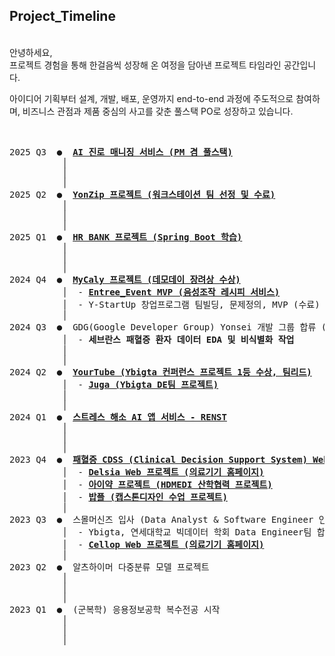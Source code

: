 <h2>Project_Timeline</h2>

<br>
안녕하세요, <br>
프로젝트 경험을 통해 한걸음씩 성장해 온 여정을 담아낸 프로젝트 타임라인 공간입니다.

아이디어 기획부터 설계, 개발, 배포, 운영까지 end-to-end 과정에 주도적으로 참여하며,
비즈니스 관점과 제품 중심의 사고를 갖춘 풀스택 PO로 성장하고 있습니다.

<br>

<pre>
2025 Q3  ●  <strong><a href="https://egoid-team.github.io/mvp/">AI 진로 매니징 서비스 (PM 겸 풀스택)</a></strong>
          │  
          │  
          │
2025 Q2  ●  <strong><a href="https://github.com/smthswt/YonZip">YonZip 프로젝트 (워크스테이션 팀 선정 및 수료)</a></strong>
          │  
          │
          │
2025 Q1  ●  <strong><a href="https://github.com/team6-hrbank/sb02-hrbank-team6">HR BANK 프로젝트 (Spring Boot 학습)</a></strong>
          │  
          │
          │
2024 Q4  ●  <strong><a href="https://github.com/smthswt/My-Caly_GDG_Yonsei">MyCaly 프로젝트 (데모데이 장려상 수상)</a></strong>
          │  - <strong><a href="https://github.com/ENTREE-Y-Ventures/ENTREE_EVENT">Entree_Event MVP (음성조작 레시피 서비스)</a></strong>
          │  - Y-StartUp 창업프로그램 팀빌딩, 문제정의, MVP (수료)
          │
2024 Q3  ●  GDG(Google Developer Group) Yonsei 개발 그룹 합류 (수료)
          │  - <strong>세브란스 패혈증 환자 데이터 EDA 및 비식별화 작업</a></strong>
          │
          │
2024 Q2  ●  <strong><a href="https://github.com/YBIGTA/YourTube_Service">YourTube (Ybigta 컨퍼런스 프로젝트 1등 수상, 팀리드)</a></strong>
          │  - <strong><a href="https://github.com/YBIGTA/24th-de-juga">Juga (Ybigta DE팀 프로젝트)</a></strong>
          │
          │
2024 Q1  ●  <strong><a href="https://github.com/smthswt/Stress_Measurement_Reduction">스트레스 해소 AI 앱 서비스 - RENST</a></strong>
          │  
          │
          │
2023 Q4  ●  <strong><a href="https://cdss-smallmachines.firebaseapp.com/">패혈증 CDSS (Clinical Decision Support System) Web 프로젝트</a></strong>
          │  - <strong><a href="https://delisa-smallmachines.firebaseapp.com/">Delsia Web 프로젝트 (의료기기 홈페이지)</a></strong>
          │  - <strong><a href="https://github.com/haemilia/Ybigta_HDMedi">아이약 프로젝트 (HDMEDI 산학협력 프로젝트)</a></strong>
          │  - <strong><a href="https://github.com/smthswt/Group-Reservation-App-AppleYonsei">밥플 (캡스톤디자인 수업 프로젝트)</a></strong>
          │
2023 Q3  ●  스몰머신즈 입사 (Data Analyst & Software Engineer 인턴)
          │  - Ybigta, 연세대학교 빅데이터 학회 Data Engineer팀 합류 (수료)
          │  - <strong><a href="https://cellop-smallmachines.firebaseapp.com/">Cellop Web 프로젝트 (의료기기 홈페이지)</a></strong>
          │
2023 Q2  ●  알츠하이머 다중분류 모델 프로젝트
          │  
          │
          │
2023 Q1  ●  (군복학) 응용정보공학 복수전공 시작
          │  
          │
          │
</pre>
